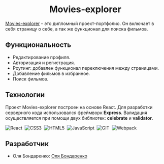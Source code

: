 <h1 align='center'>Movies-explorer</h1>

<a href="https://movies--explorer.nomoredomainsicu.ru/" target="_blank">Movies-explorer</a> - это дипломный проект-портфолио.
Он включает в себя страницу о себе, а так же функционал для поиска фильмов.

## Функциональность

- Редактирование профиля.
- Авторизация и регистрация.
- Роутинг: добавлен функционал переключения между страницами.
- Добавление фильмов в избранное.
- Поиск фильмов.

## Технологии

Проект Movies-explorer построен на основе React. Для разработки серверного кода использовался фреймворк __Express__.
Валидация осуществляется при помощи двух библиотек: __celebrate__ и __validator__.

<div>
  <img src="https://img.shields.io/badge/React-%23fcc630?logo=react&logoColor=%23fff"
  title="React" alt="React"/>&nbsp;
  <img src="https://img.shields.io/badge/CSS3-%23df2367?logo=css3&logoColor=%23fff"
  title="CSS3" alt="CSS3"/>&nbsp;
  <img src="https://img.shields.io/badge/HTML5-%23532ba3?logo=html5&logoColor=%23fff"
  title="HTML5" alt="HTML5"/>&nbsp;
  <img src="https://img.shields.io/badge/JavaScript-%230e8278?logo=javascript&logoColor=%23fff"
  title="JavaScript" alt="JavaScript"/>&nbsp;
  <img src="https://img.shields.io/badge/GIT-%23c9d93b?logo=git&logoColor=%23fff"
  title="GIT" alt="GIT"/>&nbsp;
  <img src="https://img.shields.io/badge/Webpack-%23318835?logo=webpack&logoColor=%23fff"
  title="Webpack" alt="Webpack"/>
</div>

## Разработчик

- Оля Бондаренко: [Оля Бондаренко](https://github.com/bonnhelga86)

